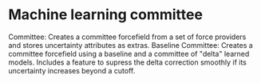 Machine learning committee
=================================================

Committee: Creates a committee forcefield from a set of force providers and stores uncertainty attributes as extras.
Baseline Committee: Creates a committee forcefield using a baseline and a committee of "delta" learned models. Includes a feature to supress the delta correction smoothly if its uncertainty increases beyond a cutoff.  
